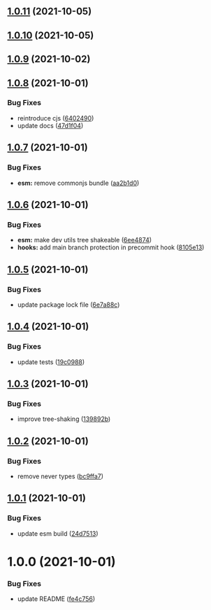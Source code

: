 ## [1.0.11](https://github.com/dankreiger/tiny-either/compare/v1.0.10...v1.0.11) (2021-10-05)

## [1.0.10](https://github.com/dankreiger/tiny-either/compare/v1.0.9...v1.0.10) (2021-10-05)

## [1.0.9](https://github.com/dankreiger/tiny-either/compare/v1.0.8...v1.0.9) (2021-10-02)

## [1.0.8](https://github.com/dankreiger/tiny-either/compare/v1.0.7...v1.0.8) (2021-10-01)


### Bug Fixes

* reintroduce cjs ([6402490](https://github.com/dankreiger/tiny-either/commit/6402490af6d465c8e96d547d3609871b9ebb4208))
* update docs ([47d1f04](https://github.com/dankreiger/tiny-either/commit/47d1f04a24d39a64ef6a75261581027494225f53))

## [1.0.7](https://github.com/dankreiger/tiny-either/compare/v1.0.6...v1.0.7) (2021-10-01)


### Bug Fixes

* **esm:** remove commonjs bundle ([aa2b1d0](https://github.com/dankreiger/tiny-either/commit/aa2b1d00c2c09f2815e02e59040d7df8233402bc))

## [1.0.6](https://github.com/dankreiger/tiny-either/compare/v1.0.5...v1.0.6) (2021-10-01)


### Bug Fixes

* **esm:** make dev utils tree shakeable ([6ee4874](https://github.com/dankreiger/tiny-either/commit/6ee487443be4855d93309eb6d9bd6e0288accbf2))
* **hooks:** add main branch protection in precommit hook ([8105e13](https://github.com/dankreiger/tiny-either/commit/8105e139e008e86abf4853d205cc238f0c737d1e))

## [1.0.5](https://github.com/dankreiger/tiny-either/compare/v1.0.4...v1.0.5) (2021-10-01)


### Bug Fixes

* update package lock file ([6e7a88c](https://github.com/dankreiger/tiny-either/commit/6e7a88ca0ac7c9c8162f2ea1a93cce985c1e07b1))

## [1.0.4](https://github.com/dankreiger/tiny-either/compare/v1.0.3...v1.0.4) (2021-10-01)


### Bug Fixes

* update tests ([19c0988](https://github.com/dankreiger/tiny-either/commit/19c09882966b657b792e530296584236be9de3e7))

## [1.0.3](https://github.com/dankreiger/tiny-either/compare/v1.0.2...v1.0.3) (2021-10-01)


### Bug Fixes

* improve tree-shaking ([139892b](https://github.com/dankreiger/tiny-either/commit/139892be092aa418514288a41739278a87c99aca))

## [1.0.2](https://github.com/dankreiger/tiny-either/compare/v1.0.1...v1.0.2) (2021-10-01)


### Bug Fixes

* remove never types ([bc9ffa7](https://github.com/dankreiger/tiny-either/commit/bc9ffa78c09f51a15e2beca2cd11b1d48765a605))

## [1.0.1](https://github.com/dankreiger/tiny-either/compare/v1.0.0...v1.0.1) (2021-10-01)


### Bug Fixes

* update esm build ([24d7513](https://github.com/dankreiger/tiny-either/commit/24d7513e23e79b56c7385fbc435f6ac82ead7de4))

# 1.0.0 (2021-10-01)


### Bug Fixes

* update README ([fe4c756](https://github.com/dankreiger/tiny-either/commit/fe4c756fe1a214ef3de85ed5dc6c0b69f59622e7))
